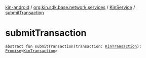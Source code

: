 [kin-android](../../index.md) / [org.kin.sdk.base.network.services](../index.md) / [KinService](index.md) / [submitTransaction](./submit-transaction.md)

# submitTransaction

`abstract fun submitTransaction(transaction: `[`KinTransaction`](../../org.kin.sdk.base.stellar.models/-kin-transaction/index.md)`): `[`Promise`](../../org.kin.sdk.base.tools/-promise/index.md)`<`[`KinTransaction`](../../org.kin.sdk.base.stellar.models/-kin-transaction/index.md)`>`